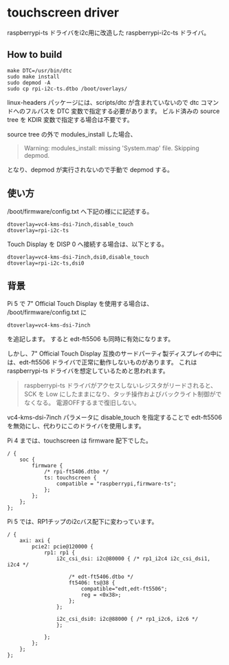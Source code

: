# touchscreen driver

raspberrypi-ts ドライバをi2c用に改造した raspberrypi-i2c-ts ドライバ。


## How to build

```
make DTC=/usr/bin/dtc
sudo make install
sudo depmod -A
sudo cp rpi-i2c-ts.dtbo /boot/overlays/
```

linux-headers パッケージには、scripts/dtc が含まれていないので dtc コマンドへのフルパスを DTC 変数で指定する必要があります。
ビルド済みの source tree を KDIR 変数で指定する場合は不要です。

source tree の外で modules_install した場合、
> Warning: modules_install: missing 'System.map' file. Skipping depmod.

となり、depmod が実行されないので手動で depmod する。


## 使い方

/boot/firmware/config.txt へ下記の様にに記述する。
```
dtoverlay=vc4-kms-dsi-7inch,disable_touch
dtoverlay=rpi-i2c-ts
```

 Touch Display を DISP 0 へ接続する場合は、以下とする。
```
dtoverlay=vc4-kms-dsi-7inch,dsi0,disable_touch
dtoverlay=rpi-i2c-ts,dsi0
```

## 背景

Pi 5 で 7" Official Touch Display を使用する場合は、
/boot/firmware/config.txt に
```
dtoverlay=vc4-kms-dsi-7inch
```
を追記します。
すると edt-ft5506 も同時に有効になります。

しかし、7" Official Touch Display 互換のサードパーティ製ディスプレイの中には、edt-ft5506 ドライバで正常に動作しないものがあります。
これは raspberrypi-ts ドライバを想定しているためと思われます。

> raspberrypi-ts ドライバがアクセスしないレジスタがリードされると、SCK を Low にしたままになり、タッチ操作およびバックライト制御がでなくなる。
> 電源OFFするまで復旧しない。

vc4-kms-dsi-7inch パラメータに disable_touch を指定することで edt-ft5506 を無効にし、代わりにこのドライバを使用します。


Pi 4 までは、touchscreen は firmware 配下でした。  
```
/ {
    soc {
        firmware {
            /* rpi-ft5406.dtbo */
            ts: touchscreen {
                compatible = "raspberrypi,firmware-ts";
            };
        };
    };
};
```

Pi 5 では、RP1チップのi2cバス配下に変わっています。  
```
/ {
    axi: axi {
        pcie2: pcie@120000 {
            rp1: rp1 {
                i2c_csi_dsi: i2c@80000 { /* rp1_i2c4 i2c_csi_dsi1, i2c4 */

                    /* edt-ft5406.dtbo */
                    ft5406: ts@38 {
                        compatible="edt,edt-ft5506";
                        reg = <0x38>;
                    };
                };

                i2c_csi_dsi0: i2c@88000 { /* rp1_i2c6, i2c6 */
                };

            };
        };
    };
};
```
